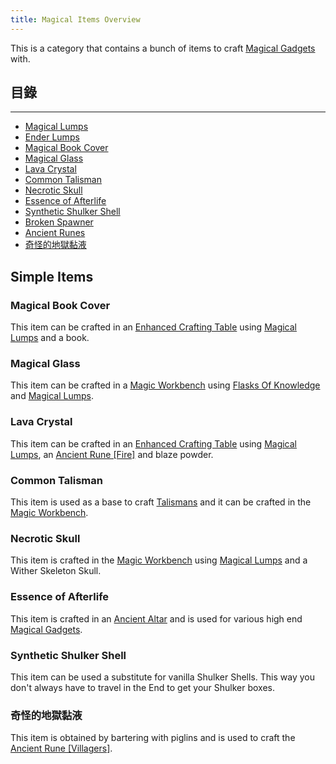 ```yaml
---
title: Magical Items Overview
---
```


This is a category that contains a bunch of items to craft [Magical Gadgets](Magical-Gadgets) with.

## 目錄

----

- [Magical Lumps](Lumps)
- [Ender Lumps](Lumps)
- [Magical Book Cover](Magical-Items#Magical-Book-Cover)
- [Magical Glass](Magical-Items#Magical-Glass)
- [Lava Crystal](Magical-Items#Lava-Crystal)
- [Common Talisman](Magical-Items#Common-Talisman)
- [Necrotic Skull](Magical-Items#Necrotic-Skull)
- [Essence of Afterlife](Magical-Items#Essence-of-Afterlife)
- [Synthetic Shulker Shell](Magical-Items#Synthetic-Shulker-Shell)
- [Broken Spawner](Broken-Spawner)
- [Ancient Runes](Ancient-Runes)
- [奇怪的地獄黏液](Magical-Items#Strange-Nether-Goo)

## Simple Items

### Magical Book Cover

This item can be crafted in an [Enhanced Crafting Table](Enhanced-Crafting-Table) using [Magical Lumps](Lumps) and a book.

### Magical Glass

This item can be crafted in a [Magic Workbench](Magic-Workbench) using [Flasks Of Knowledge](Flask-of-Knowledge) and [Magical Lumps](Lumps).

### Lava Crystal

This item can be crafted in an [Enhanced Crafting Table](Enhanced-Crafting-Table) using [Magical Lumps](Lumps), an [Ancient Rune \[Fire\]](Ancient-Rune#Fire) and blaze powder.

### Common Talisman

This item is used as a base to craft [Talismans](Talismans) and it can be crafted in the [Magic Workbench](Magic-Workbench).

### Necrotic Skull

This item is crafted in the [Magic Workbench](Magic-Workbench) using [Magical Lumps](Lumps) and a Wither Skeleton Skull.

### Essence of Afterlife

This item is crafted in an [Ancient Altar](Ancient-Altar) and is used for various high end [Magical Gadgets](Magical-Gadgets).

### Synthetic Shulker Shell

This item can be used a substitute for vanilla Shulker Shells. This way you don't always have to travel in the End to get your Shulker boxes.

### 奇怪的地獄黏液

This item is obtained by bartering with piglins and is used to craft the [Ancient Rune \[Villagers\]](Ancient-Runes).
